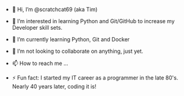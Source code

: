 - 👋 Hi, I’m @scratchcat69 (aka Tim)
- 👀 I’m interested in learning Python and Git/GitHub to increase my Developer skill sets.
- 🌱 I’m currently learning Python, Git and Docker
- 💞️ I’m not looking to collaborate on anything, just yet.
- 📫 How to reach me ...

- ⚡ Fun fact: I started my IT career as a programmer in the late 80's.  Nearly 40 years later, coding it is! 

<!---
scratchcat69/scratchcat69 is a ✨ special ✨ repository because its `README.md` (this file) appears on your GitHub profile.
You can click the Preview link to take a look at your changes.
--->

